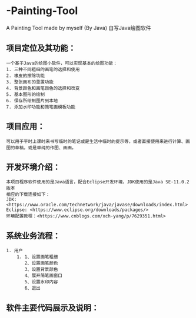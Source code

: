 # -Painting-Tool
A Painting Tool made by myself (By Java)   自写Java绘图软件
## 项目定位及其功能：
    一个基于Java的绘图小软件，可以实现基本的绘图功能：
    1. 三种不同粗细的画笔的选择和使用
    2. 橡皮的擦除功能
    3. 整张画布的重置功能
    4. 背景颜色和画笔颜色的选择和改变
    5. 基本图形的绘制
    6. 保存所绘制图片到本地
    7. 添加水印功能和简笔画模板功能
## 项目应用：
    可以用于平时上课时来书写临时的笔记或是生活中临时的提示等，或者直接使用来进行计算、画图的草稿，或是单纯的作图、画画。
## 开发环境介绍：
    本项目程序软件使用的是Java语言，配合Eclipse开发环境，JDK使用的是Java SE-11.0.2版本
    相应的下载连接如下：
    JDK: <https://www.oracle.com/technetwork/java/javase/downloads/index.html>
    Eclipse: <https://www.eclipse.org/downloads/packages/>
    环境配置教程：<https://www.cnblogs.com/xch-yang/p/7629351.html>
## 系统业务流程：
    1. 用户
        1. 1、设置画笔粗细
           2、设置画笔颜色
           3、设置背景颜色
           4、展开简笔画窗口
           5、设置水印内容
           6、退出
## 软件主要代码展示及说明：
    
